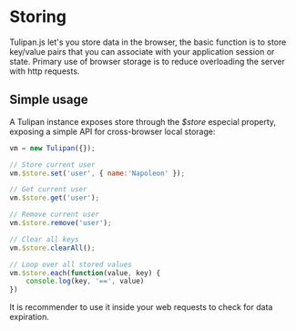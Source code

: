 # Storing

Tulipan.js let's you store data in the browser, the basic function is to store key/value pairs that you can associate with your application session or state. Primary use of browser storage is to reduce overloading the server with http requests.

## Simple usage

A Tulipan instance exposes store through the *$store* especial property, exposing a simple API for cross-browser local storage:

```js
vm = new Tulipan({});

// Store current user
vm.$store.set('user', { name:'Napoleon' });

// Get current user
vm.$store.get('user');

// Remove current user
vm.$store.remove('user');

// Clear all keys
vm.$store.clearAll();

// Loop over all stored values
vm.$store.each(function(value, key) {
	console.log(key, '==', value)
})
```

It is recommender to use it inside your web requests to check for data expiration.



